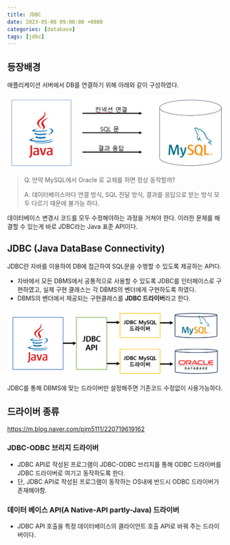 ```yaml
---
title: JDBC
date: 2023-05-08 09:00:00 +0800
categories: [database]
tags: [jdbc]
---
```


## 등장배경

애플리케이션 서버에서 DB를 연결하기 위해 아래와 같이 구성하였다.

<img src="../images/jdbc/1.png">

> Q. 만약 MySQL에서 Oracle 로 교체를 하면 정상 동작할까?
>
> A. 데이터베이스마다 연결 방식, SQL 전달 방식, 결과를 응답으로 받는 방식 모두 다르기 때문에 불가능 하다.

데이터베이스 변경시 코드를 모두 수정해야하는 과정을 거쳐야 한다. 이러한 문제를 해결할 수 있는게 바로 JDBC라는 Java 표준 API이다.


## JDBC (Java DataBase Connectivity)

JDBC란 자바를 이용하여 DB에 접근하여 SQL문을 수행할 수 있도록 제공하는 API다.
- 자바에서 모든 DBMS에서 공통적으로 사용할 수 있도록 JDBC를 인터페이스로 구현하였고, 실제 구현 클래스는 각 DBMS의 벤더에게 구현하도록 하였다.
- DBMS의 벤더에서 제공되는 구현클래스를 **JDBC 드라이버**라고 한다.

<img src="../images/jdbc/2.png">

JDBC를 통해 DBMS에 맞는 드라이버만 설정해주면 기존코드 수정없이 사용가능하다.


## 드라이버 종류

https://m.blog.naver.com/pjm5111/220719619162

### JDBC-ODBC 브리지 드라이버

- JDBC API로 작성된 프로그램이 JDBC-ODBC 브리지를 통해 ODBC 드라이버를 JDBC 드라이버로 여기고 동작하도록 한다.
- 단, JDBC API로 작성된 프로그램이 동작하는 OS내에 반드시 ODBC 드라이버가 존재해야함.

### 데이터 베이스 API(A Native-API partly-Java) 드라이버

- JDBC API 호출을 특정 데이터베이스의 클라이언트 호출 API로 바꿔 주는 드라이버이다.

